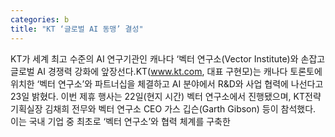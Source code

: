 ```yaml
---
categories: b
title: "KT ‘글로벌 AI 동맹’ 결성"
---
```

KT가 세계 최고 수준의 AI 연구기관인 캐나다 ‘벡터 연구소(Vector Institute)와 손잡고 글로벌 AI 경쟁력 강화에 앞장선다.KT(www.kt.com, 대표 구현모)는 캐나다 토론토에 위치한 ‘벡터 연구소’와 파트너십을 체결하고 AI 분야에서 R&D와 사업 협력에 나선다고 23일 밝혔다. 이번 제휴 행사는 22일(현지 시간) 벡터 연구소에서 진행됐으며, KT전략기획실장 김채희 전무와 벡터 연구소 CEO 가스 깁슨(Garth Gibson) 등이 참석했다. 이는 국내 기업 중 최초로 ‘벡터 연구소’와 협력 체계를 구축한